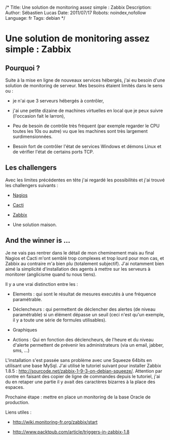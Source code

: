 /*
Title: Une solution de monitoring assez simple : Zabbix
Description: 
Author: Sébastien Lucas
Date: 2011/07/17
Robots: noindex,nofollow
Language: fr
Tags: debian
*/
# Une solution de monitoring assez simple : Zabbix

## Pourquoi ?
Suite à la mise en ligne de nouveaux services hébergés, j'ai eu besoin d'une solution de monitoring de serveur. Mes besoins étaient limités dans le sens ou :

*	je n'ai que 3 serveurs hébergés à contrôler,

*	j'ai une petite dizaine de machines virtuelles en local que je peux suivre (l'occasion fait le larron),

*	Peu de besoin de contrôle très fréquent (par exemple regarder le CPU toutes les 10s ou autre) vu que les machines sont très largement surdimensionnées.

*	Besoin fort de contrôler l'état de services Windows et démons Linux et de vérifier l'état de certains ports TCP.
## Les challengers

Avec les limites précédentes en tête j'ai regardé les possibilités et j'ai trouvé les challengers suivants :

*	[Nagios](http://www.nagios.org/)

*	[Cacti](http://www.cacti.net/)

*	[Zabbix](http://www.zabbix.com/)

*	Une solution maison.
## And the winner is ...

Je ne vais pas rentrer dans le détail de mon cheminement mais au final Nagios et Cacti m'ont semblé trop complexes et trop lourd pour mon cas, et Zabbix au contraire m'a bien plu (totalement subjectif). J'ai notamment bien aimé la simplicité d'installation des agents à mettre sur les serveurs à monitorer (anglicisme quand tu nous tiens).

Il y a une vrai distinction entre les :

*	Elements : qui sont le résultat de mesures executés à une fréquence paramétrable.

*	Déclencheurs : qui permettent de déclencher des alertes (de niveau paramétrable) si un élément dépasse un seuil (ceci n'est qu'un exemple, il y a toute une série de formules utilisables).

*	Graphiques

*	Actions : Qui en fonction des déclencheurs, de l'heure et du niveau d'alerte permettent de prévenir les administrateurs (via un email, jabber, sms, ...)

L'installation s'est passée sans problème avec une Squeeze 64bits en utilisant une base MySql. J'ai utilisé le tutoriel suivant pour installer Zabbix 1.8.5 : http://sourcode.net/zabbix-1-9-3-on-debian-squeeze/. Attention par contre en faisant des copier de ligne de commandes depuis le tutoriel, j'ai du en retaper une partie il y avait des caractères bizarres à la place des espaces.

Prochaine étape : mettre en place un monitoring de la base Oracle de production.

Liens utiles : 

*	http://wiki.monitoring-fr.org/zabbix/start

*	http://www.packtpub.com/article/triggers-in-zabbix-1.8






